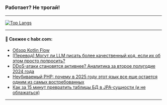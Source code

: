 ### Работает? Не трогай!

---
<!--
#### 🛠️ Technical stack:

![Java](https://img.shields.io/badge/Java-informational?logo=Oracle&style=flat&logoColor=white&color=FF4500)
![Kotlin](https://img.shields.io/badge/Kotlin-informational?logo=Kotlin&style=flat&logoColor=white&color=774D97)
![TS](https://img.shields.io/badge/TypeScript-informational?logo=typeScript&style=flat&logoColor=black&color=017acc)
![Python](https://img.shields.io/badge/Python-informational?logo=Python&style=flat&logoColor=black&color=ffdd54) <br>
![Spring](https://img.shields.io/badge/Spring-informational?logo=Spring&style=flat&logoColor=white&color=6DB33F) 
![SpringBoot](https://img.shields.io/badge/SpringBoot-informational?logo=SpringBoot&style=flat&logoColor=white&color=6DB33F)
![Nest](https://img.shields.io/badge/NestJS-informational?logo=NestJS&style=flat&logoColor=white&color=E0234E) 
![NodeJS](https://img.shields.io/badge/NodeJS-informational?logo=node.js&style=flat&logoColor=white&color=70A760)<br>
![PostgreSQL](https://img.shields.io/badge/PostgreSQL-informational?logo=PostgreSQL&style=flat&logoColor=white&color=DAA520)
![MongoDB](https://img.shields.io/badge/MongoDB-informational?logo=MongoDB&style=flat&logoColor=white&color=870000)
![Apache](https://img.shields.io/badge/Apache-informational?logo=apache&style=flat&logoColor=white&color=f74e28)

___ 
-->

<!--- #### 🛠️ : --->

[![Top Langs](https://github-readme-stats-82jvfl3w3-advtsettinggmailcoms-projects.vercel.app/api/top-langs/?username=zloylis&langs_count=10&hide_title=true&title_color=e6edf3&size_weight=0.5&count_weight=0.5&layout=compact&hide_progress=true&hide_border=true&theme=dracula)](https://github.com/zloylis)

<!---


####  :octocat:&nbsp;&nbsp; Статистика:

![GitHub stats](https://github-readme-stats-u2qms2cxw-advtsettinggmailcoms-projects.vercel.app/api?username=zloylis&show_icons=true&hide_border=true&theme=dracula&title_color=e6edf3&include_all_commits=true&count_private=true&hide_rank=false&hide_title=true&rank_icon=github)
-->
---

#### 💬 Свежее с habr.com:

<!-- BLOG-POST-LIST:START -->
- [Обзор Kotlin Flow](https://habr.com/ru/companies/otus/articles/882736/?utm_source=habrahabr&utm_medium=rss&utm_campaign=882736)
- [[Перевод] Могут ли LLM писать более качественный код, если их об этом просто попросить?](https://habr.com/ru/companies/ruvds/articles/883140/?utm_source=habrahabr&utm_medium=rss&utm_campaign=883140)
- [DDoS-атаки становятся активнее? Аналитика за второе полугодие 2024 года](https://habr.com/ru/companies/selectel/articles/883246/?utm_source=habrahabr&utm_medium=rss&utm_campaign=883246)
- [Неубиваемый PHP: почему в 2025 году этот язык все еще остается одним из самых востребованных](https://habr.com/ru/companies/itquick/articles/883236/?utm_source=habrahabr&utm_medium=rss&utm_campaign=883236)
- [Как за 15 минут превратить таблицы БД в JPA-сущности &lpar;и не облажаться&rpar;](https://habr.com/ru/companies/haulmont/articles/875934/?utm_source=habrahabr&utm_medium=rss&utm_campaign=875934)
<!-- BLOG-POST-LIST:END -->

---

